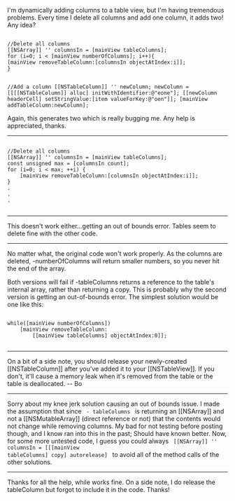 I'm dynamically adding columns to a table view, but I'm having tremendous problems. Every time I delete all columns and add one column, it adds two! Any idea?

<code>
//Delete all columns
[[NSArray]] '' columnsIn = [mainView tableColumns];
for (i=0; i < [mainView numberOfColumns]; i++){
[mainView removeTableColumn:[columnsIn objectAtIndex:i]];
}

//Add a column
[[NSTableColumn]] '' newColumn;
newColumn = [[[[NSTableColumn]] alloc] initWithIdentifier:@"eone"];
[[newColumn headerCell] setStringValue:[item valueForKey:@"oen"]];
[mainView addTableColumn:newColumn];
</code>

Again, this generates two which is really bugging me. Any help is appreciated, thanks.

----
<code>
//Delete all columns
[[NSArray]] '' columnsIn = [mainView tableColumns];
const unsigned max = [columnsIn count];
for (i=0; i < max; ++i) {
	[mainView removeTableColumn:[columnsIn objectAtIndex:i]];
}
.
.
.

</code>

----
This doesn't work either...getting an out of bounds error. Tables seem to delete fine with the other code.

----
No matter what, the original code won't work properly. As the columns are deleted, -numberOfColumns  will return smaller numbers, so you never hit the end of the array.

Both versions will fail if -tableColumns returns a reference to the table's internal array, rather than returning a copy. This is probably why the second version is getting an out-of-bounds error. The simplest solution would be one like this:

<code>
while([mainView numberOfColumns])
	[mainView removeTableColumn:
		[[mainView tableColumns] objectAtIndex:0]];

</code>

----

On a bit of a side note, you should release your newly-created [[NSTableColumn]] after you've added it to your [[NSTableView]].  If you don't, it'll cause a memory leak when it's removed from the table or the table is deallocated.  -- Bo

----
Sorry about my knee jerk solution causing an out of bounds issue. I made the assumption that since <code> - tableColumns </code> is returning an [[NSArray]] and not a [[NSMutableArray]] (direct reference or not) that the contents would not change while removing columns. My bad for not testing before posting though, and I know ran into this in the past; Should have known better. Now, for some more untested code, I guess you could always <code> [[NSArray]] '' columnsIn = [[[mainView tableColumns] copy] autorelease] </code> to avoid all of the method calls of the other solutions.

----
Thanks for all the help, while works fine. On a side note, I do release the tableColumn but forgot to include it in the code. Thanks!